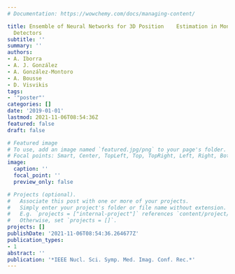 ```yaml
---
# Documentation: https://wowchemy.com/docs/managing-content/

title: Ensemble of Neural Networks for 3D Position    Estimation in Monolithic PET
  Detectors
subtitle: ''
summary: ''
authors:
- A. Iborra
- A. J. González
- A. González-Montoro
- A. Bousse
- D. Visvikis
tags:
- '"poster"'
categories: []
date: '2019-01-01'
lastmod: 2021-11-06T08:54:36Z
featured: false
draft: false

# Featured image
# To use, add an image named `featured.jpg/png` to your page's folder.
# Focal points: Smart, Center, TopLeft, Top, TopRight, Left, Right, BottomLeft, Bottom, BottomRight.
image:
  caption: ''
  focal_point: ''
  preview_only: false

# Projects (optional).
#   Associate this post with one or more of your projects.
#   Simply enter your project's folder or file name without extension.
#   E.g. `projects = ["internal-project"]` references `content/project/deep-learning/index.md`.
#   Otherwise, set `projects = []`.
projects: []
publishDate: '2021-11-06T08:54:36.264677Z'
publication_types:
- 1
abstract: ''
publication: '*IEEE Nucl. Sci. Symp. Med. Imag. Conf. Rec.*'
---
```

